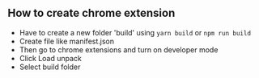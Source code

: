 ## How to create chrome extension
- Have to create a new folder 'build' using `yarn build` or `npm run build`
- Create file like manifest.json
- Then go to chrome extensions and turn on developer mode
- Click Load unpack
- Select build folder